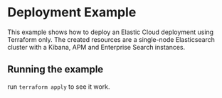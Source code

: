 # Deployment Example

This example shows how to deploy an Elastic Cloud deployment using Terraform only.
The created resources are a single-node Elasticsearch cluster with a Kibana, APM and Enterprise Search instances.

## Running the example

run `terraform apply` to see it work.
